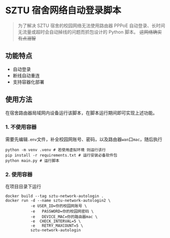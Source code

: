 # SZTU 宿舍网络自动登录脚本

> 为了解决 SZTU 宿舍的校园网络无法使用路由器 PPPoE 自动登录、长时间无流量或超时会自动掉线的问题而抓包设计的 Python 脚本。
> ~~这网络确实有点溺智~~

## 功能特点

- 自动登录
- 断线自动重连
- 支持容器化部署

## 使用方法

在宿舍路由器局域网内设备运行该脚本，在脚本运行期间即可实现上述功能。

### 1. 不使用容器

需要先编辑`.env`文件，补全校园网账号、密码，以及路由器`wan`口`mac`，随后执行

```shell
python -m venv .venv # 若使用虚拟环境 则运行该行
pip install -r requirements.txt # 运行安装必备软件包
python main.py # 运行脚本
```

### 2. 使用容器

在项目目录下运行

```shell
docker build --tag sztu-network-autologin .
docker run -d --name sztu-network-autologin2 \
           -e USER_ID=你的校园网账号 \
           -e   PASSWORD=你的校园网密码 \
           -e   DEVICE_MAC=你的路由器mac \
           -e  CHECK_INTERVAL=5 \
           -e   RETRY_MAXCOUNT=5 \
           sztu-network-autologin
```
